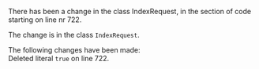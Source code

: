 There has been a change in the class IndexRequest, in the section of code starting on line nr 722.
  
The change is in the class ```IndexRequest```.
  
The following changes have been made:  
Deleted literal ```true``` on line 722.  
